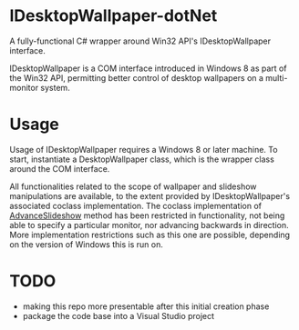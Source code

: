 # IDesktopWallpaper-dotNet
A fully-functional C# wrapper around Win32 API's IDesktopWallpaper interface.

IDesktopWallpaper is a COM interface introduced in Windows 8 as part of the Win32 API, permitting better control of desktop wallpapers on a multi-monitor system.

# Usage
Usage of IDesktopWallpaper requires a Windows 8 or later machine.
To start, instantiate a DesktopWallpaper class, which is the wrapper class around the COM interface.

All functionalities related to the scope of wallpaper and slideshow manipulations are available, to the extent provided by IDesktopWallpaper's associated coclass implementation.
The coclass implementation of [AdvanceSlideshow](https://docs.microsoft.com/en-us/windows/win32/api/shobjidl_core/nf-shobjidl_core-idesktopwallpaper-advanceslideshow) method has been restricted in functionality, not being able to specify a particular monitor, nor advancing backwards in direction.<br/>
More implementation restrictions such as this one are possible, depending on the version of Windows this is run on.

# TODO
- making this repo more presentable after this initial creation phase
- package the code base into a Visual Studio project
